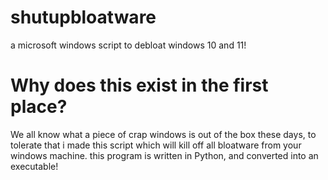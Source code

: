 # shutupbloatware
a microsoft windows script to debloat windows 10 and 11!

# Why does this exist in the first place?
We all know what a piece of crap windows is out of the box these days, to tolerate that i made this script which will kill off all bloatware from your windows machine. this program is written in Python, and converted into an executable!
